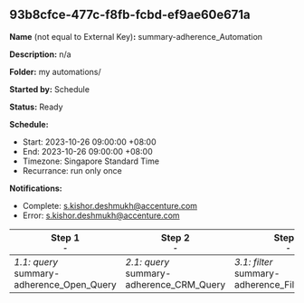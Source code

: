 ## 93b8cfce-477c-f8fb-fcbd-ef9ae60e671a

**Name** (not equal to External Key)**:** summary-adherence_Automation

**Description:** n/a

**Folder:** my automations/

**Started by:** Schedule

**Status:** Ready

**Schedule:**

* Start: 2023-10-26 09:00:00 +08:00
* End: 2023-10-26 09:00:00 +08:00
* Timezone: Singapore Standard Time
* Recurrance: run only once

**Notifications:**

* Complete: s.kishor.deshmukh@accenture.com
* Error: s.kishor.deshmukh@accenture.com

| Step 1<br>_<small>-</small>_ | Step 2<br>_<small>-</small>_ | Step 3<br>_<small>-</small>_ |
| --- | --- | --- |
| _1.1: query_<br>summary-adherence_Open_Query | _2.1: query_<br>summary-adherence_CRM_Query | _3.1: filter_<br>summary-adherence_Filter_Activity |
